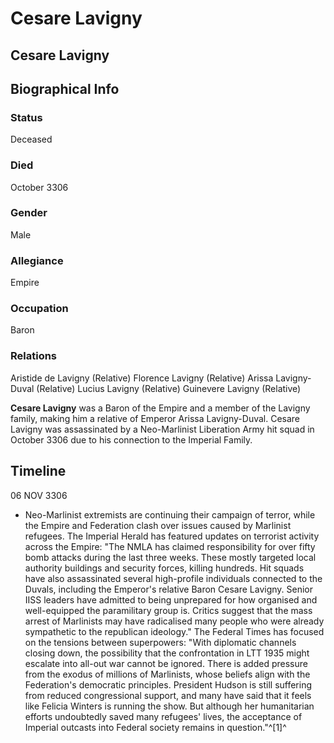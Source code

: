 # Cesare Lavigny
## Cesare Lavigny

		

## Biographical Info

### Status

Deceased

### Died

October 3306

### Gender

Male

### Allegiance

Empire

### Occupation

Baron

### Relations

Aristide de Lavigny (Relative)
Florence Lavigny (Relative)
Arissa Lavigny-Duval (Relative)
Lucius Lavigny (Relative)
Guinevere Lavigny (Relative)

**Cesare Lavigny** was a Baron of the Empire and a member of the Lavigny family, making him a relative of Emperor Arissa Lavigny-Duval. Cesare Lavigny was assassinated by a Neo-Marlinist Liberation Army hit squad in October 3306 due to his connection to the Imperial Family.

## Timeline

06 NOV 3306

- Neo-Marlinist extremists are continuing their campaign of terror, while the Empire and Federation clash over issues caused by Marlinist refugees. The Imperial Herald has featured updates on terrorist activity across the Empire: "The NMLA has claimed responsibility for over fifty bomb attacks during the last three weeks. These mostly targeted local authority buildings and security forces, killing hundreds. Hit squads have also assassinated several high-profile individuals connected to the Duvals, including the Emperor's relative Baron Cesare Lavigny. Senior IISS leaders have admitted to being unprepared for how organised and well-equipped the paramilitary group is. Critics suggest that the mass arrest of Marlinists may have radicalised many people who were already sympathetic to the republican ideology." The Federal Times has focused on the tensions between superpowers: "With diplomatic channels closing down, the possibility that the confrontation in LTT 1935 might escalate into all-out war cannot be ignored. There is added pressure from the exodus of millions of Marlinists, whose beliefs align with the Federation's democratic principles. President Hudson is still suffering from reduced congressional support, and many have said that it feels like Felicia Winters is running the show. But although her humanitarian efforts undoubtedly saved many refugees' lives, the acceptance of Imperial outcasts into Federal society remains in question."^[1]^